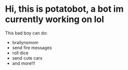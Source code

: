 # Hi, this is potatobot, a bot im currently working on lol

This bad boy can do:
- brailynsmom
- send fire messages
- roll dice
- send cute cars
- and more!!!
